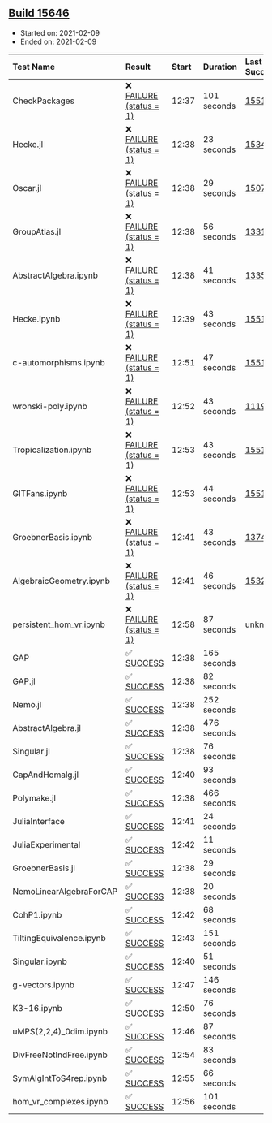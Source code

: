 ## [Build 15646](https://oscarci.mathematik.uni-kl.de/job/oscar/15646/)

* Started on: 2021-02-09
* Ended on: 2021-02-09

| Test Name    | Result | Start | Duration | Last Success | First Failure |
|:-------------|:-------|:------|:---------|:-------------|:--------------|
| CheckPackages | ❌ [FAILURE (status = 1)](https://oscarci.mathematik.uni-kl.de/job/oscar/15646/artifact/logs/build-15646/CheckPackages.log) | 12:37 | 101 seconds | [15514](https://oscarci.mathematik.uni-kl.de/job/oscar/15514/) | [15515](https://oscarci.mathematik.uni-kl.de/job/oscar/15515/) |
| Hecke.jl | ❌ [FAILURE (status = 1)](https://oscarci.mathematik.uni-kl.de/job/oscar/15646/artifact/logs/build-15646/Hecke.jl.log) | 12:38 | 23 seconds | [15344](https://oscarci.mathematik.uni-kl.de/job/oscar/15344/) | [15348](https://oscarci.mathematik.uni-kl.de/job/oscar/15348/) |
| Oscar.jl | ❌ [FAILURE (status = 1)](https://oscarci.mathematik.uni-kl.de/job/oscar/15646/artifact/logs/build-15646/Oscar.jl.log) | 12:38 | 29 seconds | [15079](https://oscarci.mathematik.uni-kl.de/job/oscar/15079/) | [15080](https://oscarci.mathematik.uni-kl.de/job/oscar/15080/) |
| GroupAtlas.jl | ❌ [FAILURE (status = 1)](https://oscarci.mathematik.uni-kl.de/job/oscar/15646/artifact/logs/build-15646/GroupAtlas.jl.log) | 12:38 | 56 seconds | [13311](https://oscarci.mathematik.uni-kl.de/job/oscar/13311/) | [13312](https://oscarci.mathematik.uni-kl.de/job/oscar/13312/) |
| AbstractAlgebra.ipynb | ❌ [FAILURE (status = 1)](https://oscarci.mathematik.uni-kl.de/job/oscar/15646/artifact/logs/build-15646/AbstractAlgebra.ipynb.log) | 12:38 | 41 seconds | [13355](https://oscarci.mathematik.uni-kl.de/job/oscar/13355/) | [13356](https://oscarci.mathematik.uni-kl.de/job/oscar/13356/) |
| Hecke.ipynb | ❌ [FAILURE (status = 1)](https://oscarci.mathematik.uni-kl.de/job/oscar/15646/artifact/logs/build-15646/Hecke.ipynb.log) | 12:39 | 43 seconds | [15514](https://oscarci.mathematik.uni-kl.de/job/oscar/15514/) | [15515](https://oscarci.mathematik.uni-kl.de/job/oscar/15515/) |
| c-automorphisms.ipynb | ❌ [FAILURE (status = 1)](https://oscarci.mathematik.uni-kl.de/job/oscar/15646/artifact/logs/build-15646/c-automorphisms.ipynb.log) | 12:51 | 47 seconds | [15514](https://oscarci.mathematik.uni-kl.de/job/oscar/15514/) | [15515](https://oscarci.mathematik.uni-kl.de/job/oscar/15515/) |
| wronski-poly.ipynb | ❌ [FAILURE (status = 1)](https://oscarci.mathematik.uni-kl.de/job/oscar/15646/artifact/logs/build-15646/wronski-poly.ipynb.log) | 12:52 | 43 seconds | [11192](https://oscarci.mathematik.uni-kl.de/job/oscar/11192/) | [11193](https://oscarci.mathematik.uni-kl.de/job/oscar/11193/) |
| Tropicalization.ipynb | ❌ [FAILURE (status = 1)](https://oscarci.mathematik.uni-kl.de/job/oscar/15646/artifact/logs/build-15646/Tropicalization.ipynb.log) | 12:53 | 43 seconds | [15514](https://oscarci.mathematik.uni-kl.de/job/oscar/15514/) | [15515](https://oscarci.mathematik.uni-kl.de/job/oscar/15515/) |
| GITFans.ipynb | ❌ [FAILURE (status = 1)](https://oscarci.mathematik.uni-kl.de/job/oscar/15646/artifact/logs/build-15646/GITFans.ipynb.log) | 12:53 | 44 seconds | [15514](https://oscarci.mathematik.uni-kl.de/job/oscar/15514/) | [15515](https://oscarci.mathematik.uni-kl.de/job/oscar/15515/) |
| GroebnerBasis.ipynb | ❌ [FAILURE (status = 1)](https://oscarci.mathematik.uni-kl.de/job/oscar/15646/artifact/logs/build-15646/GroebnerBasis.ipynb.log) | 12:41 | 43 seconds | [13748](https://oscarci.mathematik.uni-kl.de/job/oscar/13748/) | [13749](https://oscarci.mathematik.uni-kl.de/job/oscar/13749/) |
| AlgebraicGeometry.ipynb | ❌ [FAILURE (status = 1)](https://oscarci.mathematik.uni-kl.de/job/oscar/15646/artifact/logs/build-15646/AlgebraicGeometry.ipynb.log) | 12:41 | 46 seconds | [15322](https://oscarci.mathematik.uni-kl.de/job/oscar/15322/) | [15323](https://oscarci.mathematik.uni-kl.de/job/oscar/15323/) |
| persistent_hom_vr.ipynb | ❌ [FAILURE (status = 1)](https://oscarci.mathematik.uni-kl.de/job/oscar/15646/artifact/logs/build-15646/persistent_hom_vr.ipynb.log) | 12:58 | 87 seconds | unknown | unknown |
| GAP | ✅ [SUCCESS](https://oscarci.mathematik.uni-kl.de/job/oscar/15646/artifact/logs/build-15646/GAP.log) | 12:38 | 165 seconds |  |  |
| GAP.jl | ✅ [SUCCESS](https://oscarci.mathematik.uni-kl.de/job/oscar/15646/artifact/logs/build-15646/GAP.jl.log) | 12:38 | 82 seconds |  |  |
| Nemo.jl | ✅ [SUCCESS](https://oscarci.mathematik.uni-kl.de/job/oscar/15646/artifact/logs/build-15646/Nemo.jl.log) | 12:38 | 252 seconds |  |  |
| AbstractAlgebra.jl | ✅ [SUCCESS](https://oscarci.mathematik.uni-kl.de/job/oscar/15646/artifact/logs/build-15646/AbstractAlgebra.jl.log) | 12:38 | 476 seconds |  |  |
| Singular.jl | ✅ [SUCCESS](https://oscarci.mathematik.uni-kl.de/job/oscar/15646/artifact/logs/build-15646/Singular.jl.log) | 12:38 | 76 seconds |  |  |
| CapAndHomalg.jl | ✅ [SUCCESS](https://oscarci.mathematik.uni-kl.de/job/oscar/15646/artifact/logs/build-15646/CapAndHomalg.jl.log) | 12:40 | 93 seconds |  |  |
| Polymake.jl | ✅ [SUCCESS](https://oscarci.mathematik.uni-kl.de/job/oscar/15646/artifact/logs/build-15646/Polymake.jl.log) | 12:38 | 466 seconds |  |  |
| JuliaInterface | ✅ [SUCCESS](https://oscarci.mathematik.uni-kl.de/job/oscar/15646/artifact/logs/build-15646/JuliaInterface.log) | 12:41 | 24 seconds |  |  |
| JuliaExperimental | ✅ [SUCCESS](https://oscarci.mathematik.uni-kl.de/job/oscar/15646/artifact/logs/build-15646/JuliaExperimental.log) | 12:42 | 11 seconds |  |  |
| GroebnerBasis.jl | ✅ [SUCCESS](https://oscarci.mathematik.uni-kl.de/job/oscar/15646/artifact/logs/build-15646/GroebnerBasis.jl.log) | 12:38 | 29 seconds |  |  |
| NemoLinearAlgebraForCAP | ✅ [SUCCESS](https://oscarci.mathematik.uni-kl.de/job/oscar/15646/artifact/logs/build-15646/NemoLinearAlgebraForCAP.log) | 12:38 | 20 seconds |  |  |
| CohP1.ipynb | ✅ [SUCCESS](https://oscarci.mathematik.uni-kl.de/job/oscar/15646/artifact/logs/build-15646/CohP1.ipynb.log) | 12:42 | 68 seconds |  |  |
| TiltingEquivalence.ipynb | ✅ [SUCCESS](https://oscarci.mathematik.uni-kl.de/job/oscar/15646/artifact/logs/build-15646/TiltingEquivalence.ipynb.log) | 12:43 | 151 seconds |  |  |
| Singular.ipynb | ✅ [SUCCESS](https://oscarci.mathematik.uni-kl.de/job/oscar/15646/artifact/logs/build-15646/Singular.ipynb.log) | 12:40 | 51 seconds |  |  |
| g-vectors.ipynb | ✅ [SUCCESS](https://oscarci.mathematik.uni-kl.de/job/oscar/15646/artifact/logs/build-15646/g-vectors.ipynb.log) | 12:47 | 146 seconds |  |  |
| K3-16.ipynb | ✅ [SUCCESS](https://oscarci.mathematik.uni-kl.de/job/oscar/15646/artifact/logs/build-15646/K3-16.ipynb.log) | 12:50 | 76 seconds |  |  |
| uMPS(2,2,4)_0dim.ipynb | ✅ [SUCCESS](https://oscarci.mathematik.uni-kl.de/job/oscar/15646/artifact/logs/build-15646/uMPS-2-2-4-_0dim.ipynb.log) | 12:46 | 87 seconds |  |  |
| DivFreeNotIndFree.ipynb | ✅ [SUCCESS](https://oscarci.mathematik.uni-kl.de/job/oscar/15646/artifact/logs/build-15646/DivFreeNotIndFree.ipynb.log) | 12:54 | 83 seconds |  |  |
| SymAlgIntToS4rep.ipynb | ✅ [SUCCESS](https://oscarci.mathematik.uni-kl.de/job/oscar/15646/artifact/logs/build-15646/SymAlgIntToS4rep.ipynb.log) | 12:55 | 66 seconds |  |  |
| hom_vr_complexes.ipynb | ✅ [SUCCESS](https://oscarci.mathematik.uni-kl.de/job/oscar/15646/artifact/logs/build-15646/hom_vr_complexes.ipynb.log) | 12:56 | 101 seconds |  |  |
